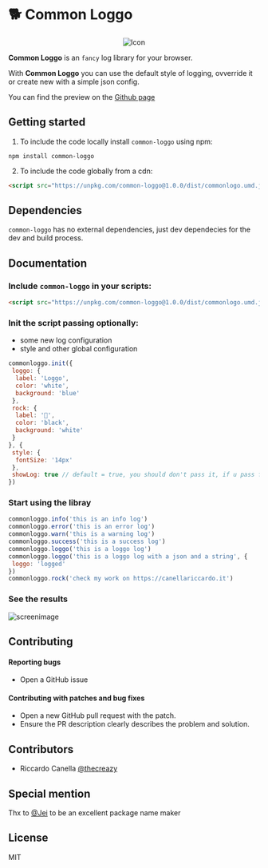 🐕 Common Loggo
===

<p align="center">
  <img src="https://github.com/thecreazy/common-loggo/blob/master/docs/common-loggo.png" alt="Icon"/>
</p>


**Common Loggo** is an `fancy` log library for your browser.

With **Common Loggo** you can use the default style of logging, ovverride it or create new with a simple json config.

You can find the preview on the [Github page](https://thecreazy.github.io/common-loggo/)

Getting started
---

1. To include the code locally install `common-loggo` using npm:

  ```
  npm install common-loggo
  ```

2. To include the code globally from a cdn:
  ```html
  <script src="https://unpkg.com/common-loggo@1.0.0/dist/commonlogo.umd.js"></script>
  ```

Dependencies
---
`common-loggo` has no external dependencies, just dev dependecies for the dev and build process.


Documentation
---

### Include `common-loggo` in your scripts:

  ```html
  <script src="https://unpkg.com/common-loggo@1.0.0/dist/commonlogo.umd.js"></script>
  ```

### Init the script passing optionally:

 - some new log configuration 
 - style and other global configuration

  ```js
  commonloggo.init({
   loggo: {
    label: 'Loggo',
    color: 'white',
    background: 'blue'
   },
   rock: {
    label: '🤟',
    color: 'black',
    background: 'white'
   }
  }, {
   style: {
    fontSize: '14px'
   },
   showLog: true // default = true, you should don't pass it, if u pass false no log will be printed
  })
  ```

### Start using the libray

  ```js
  commonloggo.info('this is an info log')
  commonloggo.error('this is an error log')
  commonloggo.warn('this is a warning log')
  commonloggo.success('this is a success log')
  commonloggo.loggo('this is a loggo log')
  commonloggo.loggo('this is a loggo log with a json and a string', {
   loggo: 'logged'
  })
  commonloggo.rock('check my work on https://canellariccardo.it')
  ```

### See the results

![screenimage](https://github.com/thecreazy/common-loggo/blob/master/docs/screen.png)


Contributing
---

#### **Reporting bugs**

* Open a GitHub issue 

#### **Contributing with patches and bug fixes**

* Open a new GitHub pull request with the patch.
* Ensure the PR description clearly describes the problem and solution.


Contributors
---

- Riccardo Canella [@thecreazy](https://github.com/thecreazy)


Special mention
---

Thx to [@Jei](https://github.com/Jei) to be an excellent package name maker


License
---

MIT
